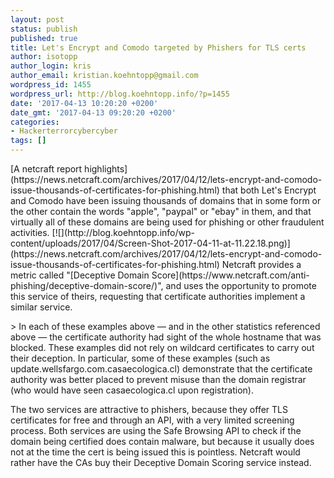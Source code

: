 ```yaml
---
layout: post
status: publish
published: true
title: Let's Encrypt and Comodo targeted by Phishers for TLS certs
author: isotopp
author_login: kris
author_email: kristian.koehntopp@gmail.com
wordpress_id: 1455
wordpress_url: http://blog.koehntopp.info/?p=1455
date: '2017-04-13 10:20:20 +0200'
date_gmt: '2017-04-13 09:20:20 +0200'
categories:
- Hackerterrorcybercyber
tags: []
---
```

<p>[A netcraft report highlights](https://news.netcraft.com/archives/2017/04/12/lets-encrypt-and-comodo-issue-thousands-of-certificates-for-phishing.html) that both Let's Encrypt and Comodo have been issuing thousands of domains that in some form or the other contain the words "apple", "paypal" or "ebay" in them, and that virtually all of these domains are being used for phishing or other fraudulent activities. [![](http://blog.koehntopp.info/wp-content/uploads/2017/04/Screen-Shot-2017-04-11-at-11.22.18.png)](https://news.netcraft.com/archives/2017/04/12/lets-encrypt-and-comodo-issue-thousands-of-certificates-for-phishing.html) Netcraft provides a metric called "[Deceptive Domain Score](https://www.netcraft.com/anti-phishing/deceptive-domain-score/)", and uses the opportunity to promote this service of theirs, requesting that certificate authorities implement a similar service. </p>
<p>> In each of these examples above — and in the other statistics referenced above — the certificate authority had sight of the whole hostname that was blocked. These examples did not rely on wildcard certificates to carry out their deception. In particular, some of these examples (such as update.wellsfargo.com.casaecologica.cl) demonstrate that the certificate authority was better placed to prevent misuse than the domain registrar (who would have seen casaecologica.cl upon registration).</p>
<p> The two services are attractive to phishers, because they offer TLS certificates for free and through an API, with a very limited screening process. Both services are using the Safe Browsing API to check if the domain being certified does contain malware, but because it usually does not at the time the cert is being issued this is pointless. Netcraft would rather have the CAs buy their Deceptive Domain Scoring service instead.</p>

